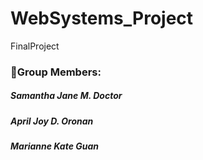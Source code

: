 # WebSystems_Project
FinalProject

### 👩Group Members:
##### Samantha Jane M. Doctor
##### April Joy D. Oronan
##### Marianne Kate Guan
